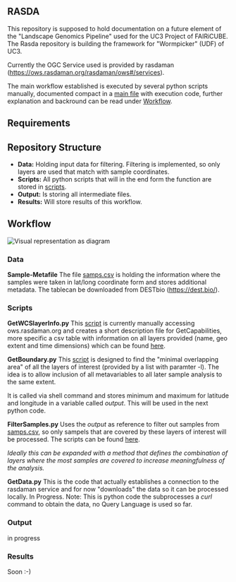 ## RASDA 
This repository is supposed to hold documentation on a future element of the "Landscape Genomics Pipeline" used for the UC3 Project of FAIRiCUBE. The Rasda repository is building the framework for  "Wormpicker" (UDF) of UC3.

Currently the OGC Service used is provided by rasdaman (https://ows.rasdaman.org/rasdaman/ows#/services).

The main workflow established is executed by several python scripts manually, documented compact in a [main file](main.sh) with execution code, further explanation and backround can be read under [Workflow](#workflow). 


## Requirements



## Repository Structure

- **Data:** Holding input data for filtering. Filtering is implemented, so only layers are used that match with sample coordinates.  
- **Scripts:** All python scripts that will in the end form the function are stored in [scripts](/scripts).
- **Output:** Is storing all intermediate files. 
- **Results:** Will store results of this workflow. 

## Workflow

![Visual representation as diagram](xx.png) 

### Data

**Sample-Metafile** The file [samps.csv](data/dest_v2.samps_25Feb2023.csv) is holding the information where the samples were taken in lat/long coordinate form and stores additional metadata. The tablecan be downloaded from DESTbio (https://dest.bio/).


### Scripts

**GetWCSlayerInfo.py** This [script](scripts/GetWCSlayerInfo.py) is currently manually accessing ows.rasdaman.org and creates a short description file for GetCapabilities, more specific a csv table with information on all layers provided (name, geo extent and time dimensions) which can be found [here](output/layer_info_WCS.csv).

**GetBoundary.py** This [script](scripts/GetBoundary.py) is designed to find the "minimal overlapping area" of all the layers of interest (provided by a list with paramter -l). The idea is to allow inclusion of all metavariables to all later sample analysis to the same extent.

It is called via shell command and stores minimum and maximum for latitude and longitude in a variable called *output*. This will be used in the next python code. 

**FilterSamples.py** Uses the *output* as reference to filter out samples from [samps.csv](data/dest_v2.samps_25Feb2023.csv), so only sampels that are covered by these layers of interest will be processed. The scripts can be found [here](scripts/FilterSamples.py). 

*Ideally this can be expanded with a method that defines the combination of layers where the most samples are covered to increase meaningfulness of the analysis.*

**GetData.py** This is the code that actually establishes a connection to the rasdaman service and for now "downloads" the data so it can be processed locally. 
In Progress.
Note: This is python code the subprocesses a *curl* command to obtain the data, no Query Language is used so far. 


### Output

in progress



### Results

Soon :-)